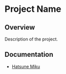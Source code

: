 # Project Name

## Overview

Description of the project.

## Documentation

- [Hatsune Miku](docs/hatsune_miku.md)
